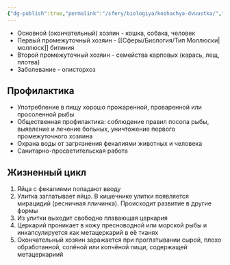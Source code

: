 ```yaml
---
{"dg-publish":true,"permalink":"/sfery/biologiya/koshachya-dvuustka/","tags":["Зоология"]}
---
```


- Основной (окончательный) хозяин - кошка, собака, человек
- Первый промежуточный хозяин - [[Сферы/Биология/Тип Моллюски\|моллюск]] битиния
- Второй промежуточный хозяин - семейства карповых (карась, лещ, плотва)
- Заболевание - описторхоз
## Профилактика
- Употребление в пищу хорошо прожаренной, проваренной или просоленной рыбы
- Общественная профилактика: соблюдение правил посола рыбы, выявление и лечение больных, уничтожение первого промежуточного хозяина
- Охрана воды от загрязнения фекалиями животных и человека
- Санитарно-просветительская работа
## Жизненный цикл
1. Яйца с фекалиями попадают вводу
2. Улитка заглатывает яйцо. В кишечнике улитки появляется мирацидий (ресничная лличинка). Происходит развитие в другие формы
3. Из улитки выходит свободно плавающая церкария
4. Церкарий проникает в кожу пресноводной или морской рыбы и инкапсулируется как метацеркарий в её тканях
5. Окончательный хозяин заражается при проглатывании сырой, плохо обработанной, солёной или копчёной пищи, содержащей метацеркариий